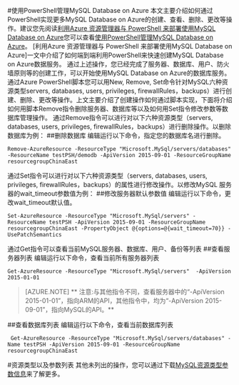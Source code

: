 <properties linkid="" urlDisplayName="" pageTitle="使用PowerShell管理MySQL Database on Azure - Azure 微软云" metaKeywords="Azure 云,技术文档,文档与资源,MySQL,数据库,入门指南,Azure MySQL, MySQL PaaS,Azure MySQL PaaS, Azure MySQL Service, Azure RDS" description="本文介绍如何通过PowerShell实现更多MySQL Database on Azure的查询、创建、修改、删除等操作。" metaCanonical="" services="MySQL" documentationCenter="Services" title="" authors="sofia" solutions="" manager="" editor="" />  

<tags ms.service="mysql" ms.date="" wacn.date="10/14/2015"/>

#使用PowerShell管理MySQL Database on Azure
本文主要介绍如何通过PowerShell实现更多MySQL Database on Azure的创建、查看、删除、更改等操作。建议您先阅读[利用Azure 资源管理器与 PowerShell 来部署使用MySQL Database on Azure](/documentation/articles/mysql-database-commandlines)您可以查看[使用PowerShell管理MySQL Database on Azure](/documentation/articles/mysql-database-commandlines)。
[利用Azure 资源管理器与 PowerShell 来部署使用MySQL Database on Azure]一文中介绍了如何端到端利用PowerShell来快速创建MySQL Database on Azure数据服务。
通过上述操作，您已经完成了服务器、数据库、用户、防火墙原则等的创建工作，可以开始使用MySQL Database on Azure的数据库服务。通过Azure PowerShell脚本您可以用New, Remove, Set命令针对MySQL六种资源类型servers, databases, users, privileges, firewallRules，backups）进行创建、删除、更改等操作。上文主要介绍了创建操作如何通过脚本实现，下面将介绍如何用脚本Remove指令删除服务器、数据库等以及如何用Set指令修改参数等数据库管理操作。
通过Remove指令可以进行对以下六种资源类型（servers, databases, users, privileges, firewallRules，backups）进行删除操作。以删除数据库为例：
##删除数据库
编辑运行以下命令，指定您的数据库名进行删除。

```
Remove-AzureResource -ResourceType "Microsoft.MySql/servers/databases" -ResourceName testPSH/demodb -ApiVersion 2015-09-01 -ResourceGroupName resourcegroupChinaEast
```
通过Set指令可以进行对以下六种资源类型（servers, databases, users, privileges, firewallRules，backups）的属性进行修改操作。以修改MySQL 服务器的wait_timeout参数值为例：
##修改服务器默认参数值
编辑运行以下命令，更改wait_timeout默认值。

```
Set-AzureResource -ResourceType "Microsoft.MySql/servers" -ResourceName testPSH -ApiVersion 2015-09-01 -ResourceGroupName resourcegroupChinaEast -PropertyObject @{options=@{wait_timeout=70}} -UsePatchSemantics
```
通过Get指令可以查看当前MySQL服务器、数据库、用户、备份等列表
##查看服务器列表
编辑运行以下命令，查看当前所有服务器列表
```
Get-AzureResource -ResourceType "Microsoft.MySql/servers"  -ApiVersion 2015-01-01 
```
>[AZURE.NOTE] ** 注意:与其他指令不同，查看服务器中的“-ApiVersion 2015-01-01”，指向ARM的API，其他指令中，均为“-ApiVersion 2015-09-01”，指向MySQL的API。**

##查看数据库列表
编辑运行以下命令，查看当前数据库列表
```
 Get-AzureResource -ResourceType "Microsoft.MySql/servers/databases" -Name testPSH -ApiVersion 2015-09-01 -ResourceGroupName resourcegroupChinaEast
```

#资源类型以及参数列表
其他未列出的操作，您可以通过下载[MySQL资源类型参数信息](http://wacnppe.blob.core.chinacloudapi.cn/marketing-resource/2015-09-01.json )来了解更多。

